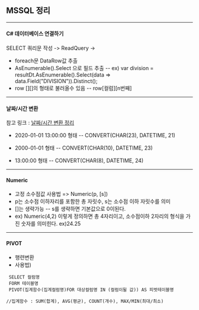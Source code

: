 ## MSSQL 정리
---
#### C# 데이터베이스 연결하기
SELECT 쿼리문 작성 -> ReadQuery ->
- foreach문 DataRow값 추출
- AsEnumerable().Select 으로 필드 추출 
-- ex) var division = resultDt.AsEnumerable().Select(data => data.Field<string>("DIVISION")).Distinct();
- row [][]의 형태로 불러올수 있음
-- row[컬럼][n번째]
---
#### 날짜/시간 변환
참고 링크 : [날짜/시간 변환 정리](https://chachahoya.tistory.com/74)
- 2020-01-01 13:00:00 형태
--  CONVERT(CHAR(23), DATETIME, 21)

- 2000-01-01 형태
--  CONVERT(CHAR(10), DATETIME, 23)

- 13:00:00 형태
--  CONVERT(CHAR(8), DATETIME, 24)
---
#### Numeric
- 고정 소수점값 사용법 => Numeric(p, [s])
- p는 소수점 이하자리를 포함한 총 자릿수, s는 소수점 이하 자릿수를 의미
- []는 생략가능
-- s를 생략하면 기본값으로 0이된다.
- ex) Numeric(4,2) 이렇게 정의하면 총 4자리이고, 소수점이하 2자리의 형식을 가진 숫자를 의미힌다. ex)24.25
---
#### PIVOT
- 행련변환
- 사용법)
```
 SELECT 컬럼명
 FORM 테이블명
 PIVOT(집계함수(집계컬럼명)FOR 대상컬럼명 IN (컬럼이될 값)) AS 피벗테이블명

//집계함수 : SUM(합계), AVG(평균), COUNT(개수), MAX/MIN(최대/최소)
 ```